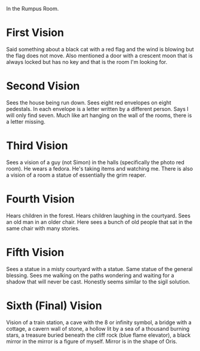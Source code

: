 In the Rumpus Room. 
# First Vision
Said something about a black cat with a red flag and the wind is blowing but the flag does not move. Also mentioned a door with a crescent moon that is always locked but has no key and that is the room I'm looking for.
# Second Vision
Sees the house being run down. Sees eight red envelopes on eight pedestals. In each envelope is a letter written by a different person. Says I will only find seven. Much like art hanging on the wall of the rooms, there is a letter missing.
# Third Vision
Sees a vision of a guy (not Simon) in the halls (specifically the photo red room). He wears a fedora. He's taking items and watching me. There is also a vision of a room a statue of essentially the grim reaper.
# Fourth Vision
Hears children in the forest. Hears children laughing in the courtyard. Sees an old man in an older chair. Here sees a bunch of old people that sat in the same chair with many stories.
# Fifth Vision
Sees a statue in a misty courtyard with a statue. Same statue of the general blessing. Sees me walking on the paths wondering and waiting for a shadow that will never be cast. Honestly seems similar to the sigil solution.
# Sixth (Final) Vision
Vision of a train station, a cave with the 8 or infinity symbol, a bridge with a cottage, a cavern wall of stone, a hollow lit by a sea of a thousand burning stars, a treasure buried beneath the cliff rock (blue flame elevator), a black mirror in the mirror is a figure of myself. Mirror is in the shape of Oris.